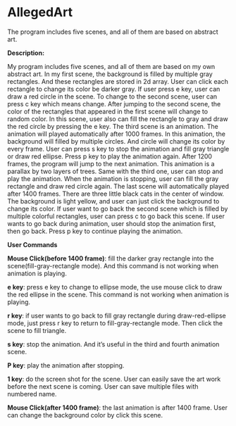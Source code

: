 # AllegedArt
The program includes five scenes, and all of them are based on abstract art.

**Description:**

My program includes five scenes, and all of them are based on my own abstract art. 
In my first scene, the background is filled by multiple gray rectangles. And these rectangles are stored in 2d array. User can click each rectangle to change its color be darker gray. If user press e key, user can draw a red circle in the scene.
To change to the second scene, user can press c key which means change. After jumping to the second scene, the color of the rectangles that appeared in the first scene will change to random color. In this scene, user also can fill the rectangle to gray and draw the red circle by pressing the e key.
The third scene is an animation. The animation will played automatically after 1000 frames. In this animation, the background will filled by multiple circles. And circle will change its color by every frame. User can press s key to stop the animation and fill gray triangle or draw red ellipse. Press p key to play the animation again.
After 1200 frames, the program will jump to the next animation. This animation is a parallax by two layers of trees. Same with the third one, user can stop and play the animation. When the animation is stopping, user can fill the gray rectangle and draw red circle again.
The last scene will automatically played after 1400 frames. There are three little black cats in the center of window. The background is light yellow, and user can just click the background to change its color. 
If user want to go back the second scene which is filled by multiple colorful rectangles, user can press c to go back this scene. If user wants to go back during animation, user should stop the animation first, then go back. Press p key to continue playing the animation.

**User Commands**

**Mouse Click(before 1400 frame)**: fill the darker gray rectangle into the scene(fill-gray-rectangle mode). And this command is not working when animation is playing.

**e key**: press e key to change to ellipse mode, the use mouse click to draw the red ellipse in the scene. This command is not working when animation is playing.

**r key**: if user wants to go back to fill gray rectangle during draw-red-ellipse mode, just press r key to return to fill-gray-rectangle mode. Then click the scene to fill triangle.

**s key**: stop the animation. And it’s useful in the third and fourth animation scene.

**P key**: play the animation after stopping.

**1 key**: do the screen shot for the scene. User can easily save the art work before the next scene is coming. User can save multiple files with numbered name.

**Mouse Click(after 1400 frame)**: the last animation is after 1400 frame. User can change the background color by click this scene.

